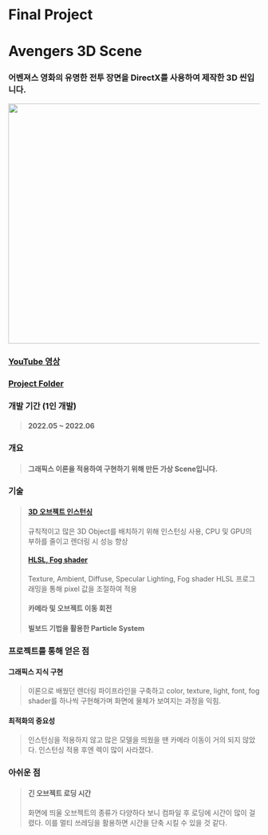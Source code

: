 # Final Project
# Avengers 3D Scene
### 어벤져스 영화의 유명한 전투 장면을 DirectX를 사용하여 제작한 3D 씬입니다.

<div aling="center">
  <img src="https://github.com/Chanwoongs/ComputerGraphicsPractice1/assets/26241243/4b95ee35-ed1a-4638-956e-ad4832944a40" width="854" height="480"/>    
</div>

### [YouTube 영상](https://www.youtube.com/watch?v=AvMTiAA5sag)
### [Project Folder](https://github.com/Chanwoongs/ComputerGraphicsPractice1/tree/main/ProjectAssignment4)

### 개발 기간 (1인 개발)
> #### 2022.05 ~ 2022.06

### 개요
> #### 그래픽스 이론을 적용하여 구현하기 위해 만든 가상 Scene입니다.

### 기술
> #### [3D 오브젝트 인스턴싱](https://github.com/Chanwoongs/ComputerGraphicsPractice1/blob/main/ProjectAssignment4/Project%20Assignment%204/modelclass.cpp)
> 규칙적이고 많은 3D Object를 배치하기 위해 인스턴싱 사용, CPU 및 GPU의 부하를 줄이고 렌더링 시 성능 향상
> #### [HLSL, Fog shader](https://github.com/Chanwoongs/ComputerGraphicsPractice1/blob/main/ProjectAssignment4/Project%20Assignment%204/data/light.ps)
> Texture, Ambient, Diffuse, Specular Lighting, Fog shader HLSL 프로그래밍을 통해 pixel 값을 조절하여 적용
> #### 카메라 및 오브젝트 이동 회전
> #### 빌보드 기법을 활용한 Particle System

### 프로젝트를 통해 얻은 점
#### 그래픽스 지식 구현
> 이론으로 배웠던 렌더링 파이프라인을 구축하고 color, texture, light, font, fog shader를 하나씩 구현해가며 화면에 물체가 보여지는 과정을 익힘.
#### 최적화의 중요성
> 인스턴싱을 적용하지 않고 많은 모델을 띄웠을 땐 카메라 이동이 거의 되지 않았다. 인스턴싱 적용 후엔 렉이 많이 사라졌다.

### 아쉬운 점
> #### 긴 오브젝트 로딩 시간
> 화면에 띄울 오브젝트의 종류가 다양하다 보니 컴파일 후 로딩에 시간이 많이 걸렸다. 이를 멀티 쓰레딩을 활용하면 시간을 단축 시킬 수 있을 것 같다.
